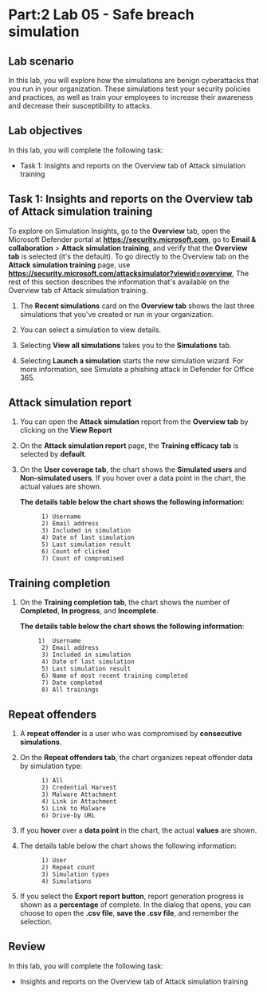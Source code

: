 # Part:2 Lab 05 - Safe breach simulation

## Lab scenario
In this lab, you will explore how the simulations are benign cyberattacks that you run in your organization. These simulations test your security policies and practices, as well as train your employees to increase their awareness and decrease their susceptibility to attacks.

## Lab objectives

In this lab, you will complete the following task:

+ Task 1: Insights and reports on the Overview tab of Attack simulation training 

## Task 1: Insights and reports on the Overview tab of Attack simulation training

To explore on Simulation Insights, go to the **Overview** tab, open the Microsoft Defender portal at **https://security.microsoft.com**, go to **Email & collaboration** > **Attack simulation training**, and verify that the **Overview tab** is selected (it's the default). To go directly to the Overview tab on the **Attack simulation training** page, use **https://security.microsoft.com/attacksimulator?viewid=overview**, The rest of this section describes the information that's available on the Overview tab of Attack simulation training.


1. The **Recent simulations** card on the **Overview tab** shows the last three simulations that you've created or run in your organization.

1. You can select a simulation to view details.

1. Selecting **View all simulations** takes you to the **Simulations** tab.

1. Selecting **Launch a simulation** starts the new simulation wizard. For more information, see Simulate a phishing attack in Defender for Office 365.

## Attack simulation report

1. You can open the **Attack simulation** report from the **Overview tab** by clicking on the **View Report**

2. On the **Attack simulation report** page, the **Training efficacy tab** is selected by **default**.

3. On the **User coverage tab**, the chart shows the **Simulated users** and **Non-simulated users**. If you hover over a data point in the chart, the actual values are shown.

   **The details table below the chart shows the following information**:

    ```
          1) Username
          2) Email address
          3) Included in simulation
          4) Date of last simulation
          5) Last simulation result
          6) Count of clicked
          7) Count of compromised
    ```

## Training completion

1. On the **Training completion tab**, the chart shows the number of **Completed**, **In progress**, and **Incomplete**.

   **The details table below the chart shows the following information**:

    ```
         1)  Username
          2) Email address
          3) Included in simulation
          4) Date of last simulation
          5) Last simulation result
          6) Name of most recent training completed
          7) Date completed
          8) All trainings
    ```

## Repeat offenders

1. A **repeat offender** is a user who was compromised by **consecutive simulations**.

2. On the **Repeat offenders tab**, the chart organizes repeat offender data by simulation type:

    ```
          1) All
          2) Credential Harvest
          3) Malware Attachment
          4) Link in Attachment
          5) Link to Malware
          6) Drive-by URL
    ```
3. If you **hover** over a **data point** in the chart, the actual **values** are shown.

4. The details table below the chart shows the following information:

    ```
          1) User
          2) Repeat count
          3) Simulation types
          4) Simulations
    ```

5. If you select the **Export report button**, report generation progress is shown as a **percentage** of complete. In the dialog that opens, you can choose to open the **.csv file**, **save the .csv file**, and remember the selection.

## Review
In this lab, you will complete the following task:
+ Insights and reports on the Overview tab of Attack simulation training 
